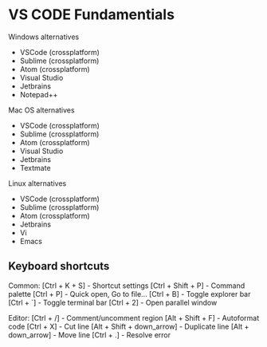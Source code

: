 # VS CODE Fundamentials

Windows alternatives
- VSCode (crossplatform)
- Sublime (crossplatform)
- Atom (crossplatform)
- Visual Studio
- Jetbrains
- Notepad++

Mac OS alternatives
- VSCode (crossplatform)
- Sublime (crossplatform)
- Atom (crossplatform)
- Visual Studio
- Jetbrains
- Textmate

Linux alternatives
- VSCode (crossplatform)
- Sublime (crossplatform)
- Atom (crossplatform)
- Jetbrains
- Vi
- Emacs

## Keyboard shortcuts

Common:
[Ctrl + K + S] - Shortcut settings
[Ctrl + Shift + P] - Command palette
[Ctrl + P] - Quick open, Go to file...
[Ctrl + B] - Toggle explorer bar
[Ctrl + `] - Toggle terminal bar
[Ctrl + 2] - Open parallel window

Editor:
[Ctrl + /] - Comment/uncomment region
[Alt + Shift + F] - Autoformat code
[Ctrl + X] - Cut line
[Alt + Shift + down_arrow] - Duplicate line
[Alt + down_arrow] - Move line
[Ctrl + .] - Resolve error
